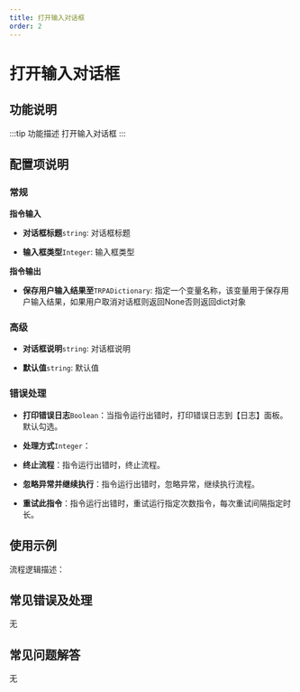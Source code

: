 ```yaml
---
title: 打开输入对话框
order: 2
---
```


# 打开输入对话框

## 功能说明

:::tip 功能描述
打开输入对话框
:::

## 配置项说明

### 常规

**指令输入**

- **对话框标题**`string`: 对话框标题

- **输入框类型**`Integer`: 输入框类型


**指令输出**

- **保存用户输入结果至**`TRPADictionary`: 指定一个变量名称，该变量用于保存用户输入结果，如果用户取消对话框则返回None否则返回dict对象

### 高级

- **对话框说明**`string`: 对话框说明

- **默认值**`string`: 默认值

### 错误处理

- **打印错误日志**`Boolean`：当指令运行出错时，打印错误日志到【日志】面板。默认勾选。

- **处理方式**`Integer`：

 - **终止流程**：指令运行出错时，终止流程。

 - **忽略异常并继续执行**：指令运行出错时，忽略异常，继续执行流程。

 - **重试此指令**：指令运行出错时，重试运行指定次数指令，每次重试间隔指定时长。

## 使用示例

流程逻辑描述：

## 常见错误及处理

无

## 常见问题解答

无

